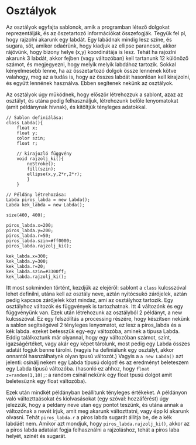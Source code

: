 # Osztályok

Az osztályok egyfajta sablonok, amik a programban létező dolgokat reprezentálják, és az öszetartozó információkat összefogják.  Tegyük fel pl, hogy rajzolni akarunk egy labdát. Egy labádnak mindig lesz színe, és sugara, sőt, amikor odaérünk, hogy kiadjuk az ellipse parancsot, akkor rájövünk, hogy bizony helye (x,y) koordinátája is lesz. Tehát ha rajozlni akarunk 3 labdát, akkor fejben (vagy változóban) kell tartanunk 12 különöző számot, és megjegyezni, hogy melyik melyik labdához tartozik. Sokkal kényelmesebb lenne, ha az összetartozó dolgok össze lennének kötve valahogy, meg az a tudás is, hogy az összes labdát hasonlóan kell kirajzolni, és együtt lennének használva. Ebben segítenek nekünk az osztályok. 

Az osztályok úgy működnek, hogy először létrehozzuk a sablont, azaz az osztályt, és utána pedig felhasználjuk, létrehozunk belőle lenyomatokat (amit példánynak hívnak), és kitöltjük tényleges adatokkal. 

```
// Sablon definiálása:
class Labda(){
    float x;
    float y;
    color szin;
    float r;
    
    // kirajozló függvény
    void rajzolj_ki(){
        noStroke();
        fill(szin);
        ellipse(x,y,2*r,2*r);
        }
    }

// Példány létrehozása:
Labda piros_labda = new Labda();
Labda kek_labda = new Labda();

size(400, 400);

piros_labda.x=200;
piros_labda.y=200;
piros_labda.r=50;
piros_labda.szin=#ff0000;
piros_labda.rajzolj_ki();

kek_labda.x=300;
kek_labda.y=300;
kek_labda.r=20;
kek_labda.szin=#3300ff;
kek_labda.rajzolj_ki();
```

Itt most sokminden történt, kezdjük az elejéről: sablont a `class` kulcsszóval lehet definilni, utána kell az osztály neve, aztán nyitócsukó zárójelek, aztán pedig kapcsos zárójelek közt mindaz, ami az osztályhoz tartozik. Egy osztályhoz változók és függvények is tartozhatnak. Itt 4 változónk és egy függvényünk van. 
Ezek után létrehozunk az osztályból 2 példányt, a new kulcsszóval. Ez egy felszólítás a processing részére, hogy készítsen nekünk a sablon segítségével 2 tényleges lenyomatot, ez lesz a piros_labda  és a kék labda. ezeket betesszük egy-egy változóba, aminek a típusa Labda. Eddig találkoztunk már olyannal, hogy egy változóban számot, színt, igazságértéket, vagy akár egy képet tárolunk, most pedig egy Labda összes adatát fogjuk benne tárolni. (vagyis ha definiálunk egy osztályt, akkor onnantól hasnzálhatynk olyan tpusú változót.) Vagyis a `a new Labda()` azt jelenti: csínálj nekem egy Labda típusú dolgot! és az eredményt beleteszem egy Labda típusú változóba. (hasonló ez ahhoz, hogy `float z=random(1,10);`: a random csínál nekünk egy float tpusú dolgot amit beletesüznk egy float változóba). 


Ezek után mindkét példányban beállítunk tényleges értékeket. A példányon való változttaásokat és kiolvasásokat (egy szóval: hozzáférést) úgy jelezzük, hogy a peldany neve utan egy pontot teszünk, és utána annak a változónak a nevét írjuk, amit meg akarunk változttatni, vagy épp ki akarunk olvasni. Tehát `piros_labda.r` a piros labda sugarát állítja be, de a kék labdáét nem. Amikor azt mondjuk, hogy `piros_labda.rajzolj_ki()`, akkor az a piros labda adataiat fogja felhasználni a rajzoláshoz, tehát a piros laba helyét, színét és sugarát.  

